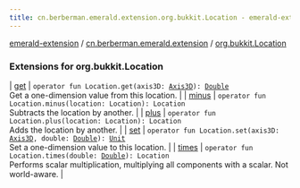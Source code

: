 ```yaml
---
title: cn.berberman.emerald.extension.org.bukkit.Location - emerald-extension
---
```


[emerald-extension](../../index.html) / [cn.berberman.emerald.extension](../index.html) / [org.bukkit.Location](.)

### Extensions for org.bukkit.Location

| [get](get.html) | `operator fun Location.get(axis3D: `[`Axis3D`](../-axis3-d/index.html)`): `[`Double`](https://kotlinlang.org/api/latest/jvm/stdlib/kotlin/-double/index.html)<br>Get a one-dimension value from this location. |
| [minus](minus.html) | `operator fun Location.minus(location: Location): Location`<br>Subtracts the location by another. |
| [plus](plus.html) | `operator fun Location.plus(location: Location): Location`<br>Adds the location by another. |
| [set](set.html) | `operator fun Location.set(axis3D: `[`Axis3D`](../-axis3-d/index.html)`, double: `[`Double`](https://kotlinlang.org/api/latest/jvm/stdlib/kotlin/-double/index.html)`): `[`Unit`](https://kotlinlang.org/api/latest/jvm/stdlib/kotlin/-unit/index.html)<br>Set a one-dimension value to this location. |
| [times](times.html) | `operator fun Location.times(double: `[`Double`](https://kotlinlang.org/api/latest/jvm/stdlib/kotlin/-double/index.html)`): Location`<br>Performs scalar multiplication, multiplying all components with a scalar. Not world-aware. |

